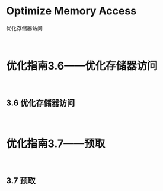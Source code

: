 # Optimize Memory Access
优化存储器访问

<br />

# 优化指南3.6——优化存储器访问

<br />

## 3.6 优化存储器访问


<br />


# 优化指南3.7——预取

<br />

## 3.7 预取




